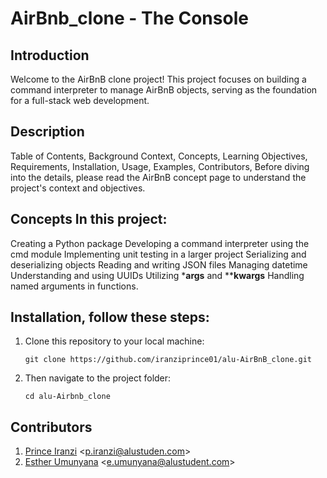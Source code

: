 # AirBnb_clone - The Console

## Introduction
Welcome to the AirBnB clone project! This project focuses on building a command interpreter to manage AirBnB objects, serving as the foundation for a full-stack web development.

## Description

Table of Contents, Background Context, Concepts, Learning Objectives, Requirements, Installation, Usage, Examples, Contributors, Before diving into the details, please read the AirBnB concept page to understand the project's context and objectives.

## Concepts In this project:

Creating a Python package Developing a command interpreter using the cmd module Implementing unit testing in a larger project Serializing and deserializing objects Reading and writing JSON files Managing datetime Understanding and using UUIDs Utilizing ***args** and ****kwargs** Handling named arguments in functions.

## Installation, follow these steps:

1. Clone this repository to your local machine:
   ```
   git clone https://github.com/iranziprince01/alu-AirBnB_clone.git
   ```
2. Then navigate to the project folder:
   ```
   cd alu-Airbnb_clone
   ```

## Contributors
1. [Prince Iranzi](https://github.com/iranziprince01/) <<p.iranzi@alustuden.com>>
2. [Esther Umunyana](https://github.com/eumunyana)   <<e.umunyana@alustudent.com>>
